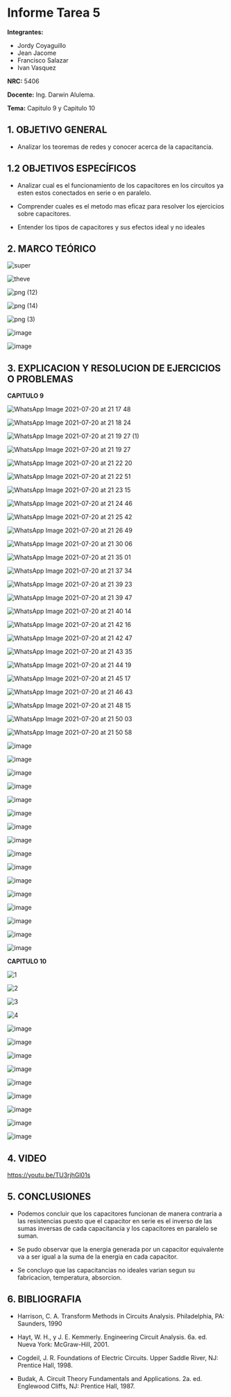 # Informe Tarea 5
**Integrantes:**
- Jordy Coyaguillo
- Jean Jacome
- Francisco Salazar
- Ivan Vasquez



 **NRC:** 5406
 
 **Docente:** Ing. Darwin Alulema.
 
 **Tema:** Capitulo 9 y Capitulo 10 
 
 ## 1. OBJETIVO GENERAL
 
- Analizar los teoremas de redes y conocer acerca de la capacitancia.

 ## 1.2 OBJETIVOS ESPECÍFICOS
 
- Analizar cual es el funcionamiento de los capacitores en los circuitos ya esten estos conectados en serie o en paralelo.

- Comprender cuales es el metodo mas eficaz para resolver los ejercicios sobre capacitores.

- Entender los tipos de capacitores y sus efectos ideal y no ideales

 ## 2. MARCO TEÓRICO 
 
![super](https://user-images.githubusercontent.com/84586968/126447326-513a437e-400f-4efb-a147-d8e203300d7e.png)
 
![theve](https://user-images.githubusercontent.com/84586968/126447331-a6c89a49-1b87-4f45-937e-f09da355185a.png)
 
 ![png (12)](https://user-images.githubusercontent.com/85137954/126405688-84f9af79-4a0b-4ce5-a55b-c84a25a8eb4b.png)

 ![png (14)](https://user-images.githubusercontent.com/85137954/126406776-7c4651ea-393d-475a-865c-f5152f36cad4.png)

 ![png (3)](https://user-images.githubusercontent.com/85137954/126432802-f12f7187-f21f-4e41-86b2-9ed8b170c132.png)

 
 ![image](https://user-images.githubusercontent.com/85137954/126404367-22a522bf-b949-4569-a2b4-3bfa4d6fe1d5.png)

![image](https://user-images.githubusercontent.com/85137954/126405490-b4067e18-9404-4132-b67e-d35d3f182b63.png)
 
 ## 3. EXPLICACION Y RESOLUCION DE EJERCICIOS O PROBLEMAS 
 
 **CAPITULO 9**
 
 ![WhatsApp Image 2021-07-20 at 21 17 48](https://user-images.githubusercontent.com/85137954/126423131-d0cc19dc-3039-4671-842e-83525e689d5e.jpeg)

 ![WhatsApp Image 2021-07-20 at 21 18 24](https://user-images.githubusercontent.com/85137954/126423137-b3272f1f-0cb1-4a57-aa9a-e4b026263fb6.jpeg)
 
 ![WhatsApp Image 2021-07-20 at 21 19 27 (1)](https://user-images.githubusercontent.com/85137954/126423664-dcc665d0-5b31-48d5-b909-54678a1ffa9f.jpeg)

 ![WhatsApp Image 2021-07-20 at 21 19 27](https://user-images.githubusercontent.com/85137954/126423158-5c8811d2-f83b-4920-b0d0-7b5ec854a164.jpeg)
 
![WhatsApp Image 2021-07-20 at 21 22 20](https://user-images.githubusercontent.com/85137954/126423200-733ee6d2-24f4-414e-bcb0-a665e566fcd9.jpeg)

![WhatsApp Image 2021-07-20 at 21 22 51](https://user-images.githubusercontent.com/85137954/126423212-c320bf48-e56d-41e2-b3c5-04b12bf9d460.jpeg)

![WhatsApp Image 2021-07-20 at 21 23 15](https://user-images.githubusercontent.com/85137954/126423221-e9f54d53-7868-4f91-bf4c-94e1b37a5644.jpeg)

![WhatsApp Image 2021-07-20 at 21 24 46](https://user-images.githubusercontent.com/85137954/126423262-bbda3fec-514a-4aab-a8ad-4a05165b8dc1.jpeg)

![WhatsApp Image 2021-07-20 at 21 25 42](https://user-images.githubusercontent.com/85137954/126423273-50ba9767-d2c6-40b1-ad6b-bf0dbba0a408.jpeg)

![WhatsApp Image 2021-07-20 at 21 26 49](https://user-images.githubusercontent.com/85137954/126423301-19bf9ab9-de8d-4116-aea5-5798c7ac4e71.jpeg)

![WhatsApp Image 2021-07-20 at 21 30 06](https://user-images.githubusercontent.com/85137954/126423317-027cec4a-4327-446c-9c4e-484f9a9490ea.jpeg)

![WhatsApp Image 2021-07-20 at 21 35 01](https://user-images.githubusercontent.com/85137954/126423338-512082ca-1554-4323-8b81-7b90ffc8deb2.jpeg)

![WhatsApp Image 2021-07-20 at 21 37 34](https://user-images.githubusercontent.com/85137954/126423352-5af2ad52-3cbc-44a9-bf73-1e5bbd7487cb.jpeg)

![WhatsApp Image 2021-07-20 at 21 39 23](https://user-images.githubusercontent.com/85137954/126423360-89012ce3-1305-4920-bd97-82ff45b87604.jpeg)

![WhatsApp Image 2021-07-20 at 21 39 47](https://user-images.githubusercontent.com/85137954/126423374-fae9af1d-db85-4ec0-b70b-27a271586e3c.jpeg)

![WhatsApp Image 2021-07-20 at 21 40 14](https://user-images.githubusercontent.com/85137954/126423382-769eb036-10b7-42f6-8012-5a30e4508633.jpeg)

![WhatsApp Image 2021-07-20 at 21 42 16](https://user-images.githubusercontent.com/85137954/126423398-d729b0be-2a10-4a19-9609-7772a51bd366.jpeg)

![WhatsApp Image 2021-07-20 at 21 42 47](https://user-images.githubusercontent.com/85137954/126423412-b414d8ad-99ce-4dc9-80bc-77bd4c1a50d2.jpeg)

![WhatsApp Image 2021-07-20 at 21 43 35](https://user-images.githubusercontent.com/85137954/126423428-90ed6f62-7b74-4f81-8b38-671f5a1161dd.jpeg)

![WhatsApp Image 2021-07-20 at 21 44 19](https://user-images.githubusercontent.com/85137954/126423450-111f1458-441b-4fa7-9064-b561c37b75ea.jpeg)

![WhatsApp Image 2021-07-20 at 21 45 17](https://user-images.githubusercontent.com/85137954/126423459-0c7bf116-ea73-4076-af31-d69c7f8e9720.jpeg)

![WhatsApp Image 2021-07-20 at 21 46 43](https://user-images.githubusercontent.com/85137954/126423469-4e1be66b-a84f-436d-9395-624af27a5bd7.jpeg)

![WhatsApp Image 2021-07-20 at 21 48 15](https://user-images.githubusercontent.com/85137954/126423480-7f70d670-5dbc-486e-8f53-f61fe5bf704d.jpeg)

![WhatsApp Image 2021-07-20 at 21 50 03](https://user-images.githubusercontent.com/85137954/126423486-143381b3-4bd2-40e7-aa03-4a467832dc8e.jpeg)

![WhatsApp Image 2021-07-20 at 21 50 58](https://user-images.githubusercontent.com/85137954/126423496-462645c1-1cbc-40d2-929e-de994de017e4.jpeg)

![image](https://user-images.githubusercontent.com/85137954/126435107-f7f2a428-111f-4591-864b-29ea9bee5c11.png)

![image](https://user-images.githubusercontent.com/85137954/126435124-1c3e4659-752f-48df-b150-55f6074945e0.png)

![image](https://user-images.githubusercontent.com/85137954/126435135-83d55c23-6d56-42a3-9268-b6e3e39b4abc.png)

![image](https://user-images.githubusercontent.com/85137954/126435145-b9ca8c04-fc04-40a1-87ce-978ffd862215.png)

![image](https://user-images.githubusercontent.com/85137954/126435154-dacb98cb-6ba2-43aa-af6e-d0a84f8365f4.png)

![image](https://user-images.githubusercontent.com/85137954/126435167-1767a73a-a5ae-4fe2-9050-af700d8f4a55.png)

![image](https://user-images.githubusercontent.com/85137954/126435171-cdc4fb71-5ef9-49dc-b96d-71cfccc62237.png)

![image](https://user-images.githubusercontent.com/85137954/126435182-d6b02d29-44dd-4034-b03f-08ecec719b92.png)

![image](https://user-images.githubusercontent.com/85137954/126435190-9ab7249f-ea8a-478b-bff2-fcea624c28a2.png)

![image](https://user-images.githubusercontent.com/85137954/126435197-a7b8f474-1b91-4f82-9509-9d63fd177ed8.png)

![image](https://user-images.githubusercontent.com/85137954/126435207-418d846c-cab9-4f3c-b07e-297a553221e7.png)

![image](https://user-images.githubusercontent.com/85137954/126435218-567cf878-a038-4782-849f-df0f78d53f8d.png)

![image](https://user-images.githubusercontent.com/85137954/126435224-c9320515-9ac9-49dd-af1e-86f50035b2bd.png)

![image](https://user-images.githubusercontent.com/85137954/126435234-99e8d707-a691-4efd-bd80-bb31e3cf2d4d.png)

![image](https://user-images.githubusercontent.com/85137954/126435243-28f07e2e-0077-41db-80df-4dfbb4510a20.png)

![image](https://user-images.githubusercontent.com/85137954/126435269-58eaf0d2-801e-46a1-8276-491c0f8889ba.png)



 **CAPITULO 10**
 
 ![1](https://user-images.githubusercontent.com/84586968/126442252-7324c569-cc48-46d6-a5ad-e155cf32f06c.PNG)
 
 ![2](https://user-images.githubusercontent.com/84586968/126442253-1de1dc0b-2652-4ff3-9a36-f5c3a82d16c0.PNG)

 ![3](https://user-images.githubusercontent.com/84586968/126442246-4c597145-a194-4ddf-aeb4-4b2dd0c9cc30.PNG)
 
 ![4](https://user-images.githubusercontent.com/84586968/126442248-a7f3d4ea-e291-49a6-9610-29665476fcdf.PNG)
 
 ![image](https://user-images.githubusercontent.com/85137954/126405746-3caafd6e-af94-4e76-b2d8-d21ecdf08533.png)

![image](https://user-images.githubusercontent.com/85137954/126405867-40001a7e-126d-46c6-abc4-b8717a50dbbb.png)

![image](https://user-images.githubusercontent.com/85137954/126405917-56682025-a1ce-49c8-ac14-944fa49c63b9.png)

![image](https://user-images.githubusercontent.com/85137954/126405975-5b9d0abf-ad21-4f7b-ac3f-e978f08d191f.png)

![image](https://user-images.githubusercontent.com/85137954/126406061-5f0da89c-f944-489c-827d-580ee9bf17ea.png)

![image](https://user-images.githubusercontent.com/85137954/126406174-c1b79314-4740-4fc0-839d-ee0247617713.png)

![image](https://user-images.githubusercontent.com/85137954/126406224-6cbebe62-24b4-4bca-a6d6-847966f11167.png)

![image](https://user-images.githubusercontent.com/85137954/126406289-04284d35-f69f-4d95-b379-87d8dac0265a.png)

![image](https://user-images.githubusercontent.com/85137954/126406335-37580d64-d51d-4dfa-8c05-63c5ae7bcceb.png)
 
## 4. VIDEO

https://youtu.be/TU3rjhGl01s

## 5. CONCLUSIONES

- Podemos concluir que los capacitores funcionan de manera contraria a las resistencias puesto que el capacitor en serie es el inverso de las sumas inversas de cada capacitancia y los capacitores en paralelo se suman.

- Se pudo observar que la energia generada por un capacitor equivalente va a ser igual a la suma de la energia en cada capacitor.

- Se concluyo que las capacitancias no ideales varian segun su fabricacion, temperatura, absorcion.

## 6. BIBLIOGRAFIA

- Harrison, C. A. Transform Methods in Circuits Analysis. Philadelphia, PA: Saunders, 1990

- Hayt, W. H., y J. E. Kemmerly. Engineering Circuit Analysis.
6a. ed. Nueva York: McGraw-Hill, 2001.

- Cogdeil, J. R. Foundations of Electric Circuits. Upper Saddle
River, NJ: Prentice Hall, 1998.

- Budak, A. Circuit Theory Fundamentals and Applications. 2a.
ed. Englewood Cliffs, NJ: Prentice Hall, 1987.

